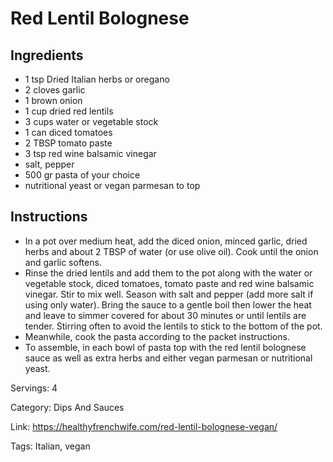 # Red Lentil Bolognese

## Ingredients

- 1 tsp Dried Italian herbs or oregano
- 2 cloves garlic
- 1 brown onion
- 1 cup dried red lentils
- 3 cups water or vegetable stock
- 1 can diced tomatoes
- 2 TBSP tomato paste
- 3 tsp red wine balsamic vinegar
- salt, pepper
- 500 gr pasta of your choice
- nutritional yeast or vegan parmesan to top

## Instructions

- In a pot over medium heat, add the diced onion, minced garlic, dried herbs and about 2 TBSP of water (or use olive oil). Cook until the onion and garlic softens.
- Rinse the dried lentils and add them to the pot along with the water or vegetable stock, diced tomatoes, tomato paste and red wine balsamic vinegar. Stir to mix well. Season with salt and pepper (add more salt if using only water). Bring the sauce to a gentle boil then lower the heat and leave to simmer covered for about 30 minutes or until lentils are tender. Stirring often to avoid the lentils to stick to the bottom of the pot.
- Meanwhile, cook the pasta according to the packet instructions.
- To assemble, in each bowl of pasta top with the red lentil bolognese sauce as well as extra herbs and either vegan parmesan or nutritional yeast.

Servings: 4

Category: Dips And Sauces

Link: https://healthyfrenchwife.com/red-lentil-bolognese-vegan/

Tags: Italian, vegan

